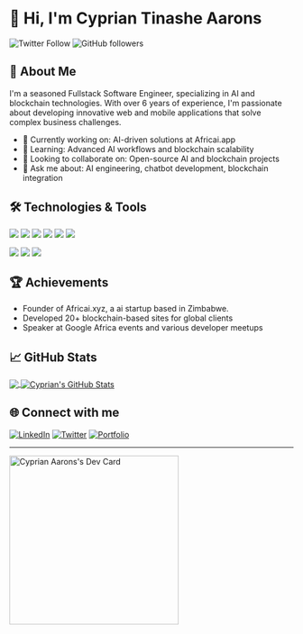 # 👋 Hi, I'm Cyprian Tinashe Aarons

![Twitter Follow](https://img.shields.io/twitter/follow/cyprianaarons?style=social) ![GitHub followers](https://img.shields.io/github/followers/cypriantinasheaarons?style=social)

## 🚀 About Me

I'm a seasoned Fullstack Software Engineer, specializing in AI and blockchain technologies. With over 6 years of experience, I'm passionate about developing innovative web and mobile applications that solve complex business challenges.

- 🔭 Currently working on: AI-driven solutions at Africai.app
- 🌱 Learning: Advanced AI workflows and blockchain scalability
- 👯 Looking to collaborate on: Open-source AI and blockchain projects
- 💬 Ask me about: AI engineering, chatbot development, blockchain integration

## 🛠️ Technologies & Tools

![](https://img.shields.io/badge/Code-JavaScript-informational?style=flat&logo=javascript&logoColor=white&color=2bbc8a)
![](https://img.shields.io/badge/Code-Python-informational?style=flat&logo=python&logoColor=white&color=2bbc8a)
![](https://img.shields.io/badge/Code-React-informational?style=flat&logo=react&logoColor=white&color=2bbc8a)
![](https://img.shields.io/badge/Code-Node.js-informational?style=flat&logo=node.js&logoColor=white&color=2bbc8a)
![](https://img.shields.io/badge/Code-TypeScript-informational?style=flat&logo=typescript&logoColor=white&color=2bbc8a)
![](https://img.shields.io/badge/Code-Solidity-informational?style=flat&logo=solidity&logoColor=white&color=2bbc8a)

![](https://img.shields.io/badge/Tools-Docker-informational?style=flat&logo=docker&logoColor=white&color=2bbc8a)
![](https://img.shields.io/badge/Tools-MongoDB-informational?style=flat&logo=mongodb&logoColor=white&color=2bbc8a)
![](https://img.shields.io/badge/Tools-DigitalOcean-informational?style=flat&logo=digitalocean&logoColor=white&color=2bbc8a)

## 🏆 Achievements

- Founder of Africai.xyz, a ai startup based in Zimbabwe.
- Developed 20+ blockchain-based sites for global clients
- Speaker at Google Africa events and various developer meetups

## 📈 GitHub Stats

<a href="https://github.com/cypriantinasheaarons">
  <img align="center" src="https://github-readme-stats.vercel.app/api/top-langs/?username=cypriantinasheaarons&hide=java,html,tex&title_color=ffffff&text_color=c9cacc&icon_color=2bbc8a&bg_color=1d1f21&langs_count=3" />
</a>
<a href="https://github.com/cypriantinasheaarons">
  <img align="center" src="https://github-readme-stats.vercel.app/api?username=cypriantinasheaarons&show_icons=true&line_height=27&count_private=true&title_color=ffffff&text_color=c9cacc&icon_color=2bbc8a&bg_color=1d1f21" alt="Cyprian's GitHub Stats" />
</a>

## 🌐 Connect with me

[![LinkedIn](https://img.shields.io/badge/LinkedIn-0077B5?style=for-the-badge&logo=linkedin&logoColor=white)](https://www.linkedin.com/in/cyprianaarons/)
[![Twitter](https://img.shields.io/badge/Twitter-1DA1F2?style=for-the-badge&logo=twitter&logoColor=white)](https://twitter.com/cyprianaarons)
[![Portfolio](https://img.shields.io/badge/Portfolio-1DA1F2?style=for-the-badge&logo=google-chrome&logoColor=white)](https://cyprianaarons.com)


---

<a href="https://app.daily.dev/CyprianKing2"><img src="https://api.daily.dev/devcards/73fe4af11d544cc598514ad7fcc58dc0.png?r=2mp" width="300" alt="Cyprian Aarons's Dev Card"/></a>
